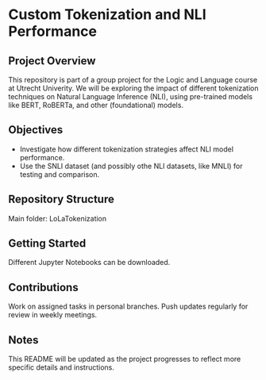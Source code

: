 # Custom Tokenization and NLI Performance

## Project Overview

This repository is part of a group project for the Logic and Language course at Utrecht Univerity.
We will be exploring the impact of different tokenization techniques on Natural Language Inference (NLI), using pre-trained models like BERT, RoBERTa, and other (foundational) models.

## Objectives

- Investigate how different tokenization strategies affect NLI model performance.
- Use the SNLI dataset (and possibly othe NLI datasets, like MNLI) for testing and comparison.

## Repository Structure

Main folder: LoLaTokenization

## Getting Started

Different Jupyter Notebooks can be downloaded.

## Contributions

Work on assigned tasks in personal branches.
Push updates regularly for review in weekly meetings.

## Notes

This README will be updated as the project progresses to reflect more specific details and instructions.
